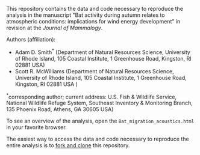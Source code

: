 This repository contains the data and code necessary to reproduce the analysis in the manuscript "Bat activity during autumn relates to atmospheric conditions: implications for wind energy development" in revision at the *Journal of Mammalogy*.  

Authors (affiliation):
- Adam D. Smith<sup>*</sup> (Department of Natural Resources Science, University of Rhode Island, 105 Coastal Institute, 1 Greenhouse Road, Kingston, RI 02881 USA)
- Scott R. McWilliams (Department of Natural Resources Science, University of Rhode Island, 105 Coastal Institute, 1 Greenhouse Road, Kingston, RI 02881 USA )

<sup>*</sup>corresponding author; current address: U.S. Fish & Wildlife Service, National Wildlife Refuge System, Southeast Inventory & Monitoring Branch, 135 Phoenix Road, Athens, GA 30605 USA)

To see an overview of the analysis, open the `Bat_migration_acoustics.html` in your favorite browser.  

The easiest way to access the data and code necessary to reproduce the entire analysis is to [fork and clone](https://help.github.com/articles/fork-a-repo/) this repository.
